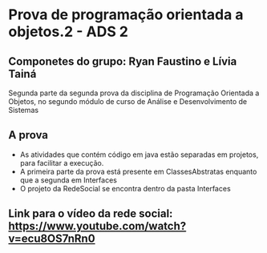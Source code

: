 # Prova de programação orientada a objetos.2 - ADS 2
## Componetes do grupo: Ryan Faustino e Lívia Tainá
Segunda parte da segunda prova da disciplina de Programação Orientada a Objetos, no segundo módulo de curso de Análise e Desenvolvimento de Sistemas
## A prova
* As atividades que contém código em java estão separadas em projetos, para facilitar a execução.
* A primeira parte da prova está presente em ClassesAbstratas enquanto que a segunda em Interfaces
* O projeto da RedeSocial se encontra dentro da pasta Interfaces
## Link para o vídeo da rede social: https://www.youtube.com/watch?v=ecu8OS7nRn0